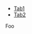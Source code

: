 <div class="tabGroup" id="tabgroup_{generated-group-id}">
    <ul role="tablist">
        <li role="presentation">
            <a href="#tabpanel_{generated-group-id}_id1_condition1" tabindex="0" role="tab" aria-controls="tabpanel_{generated-group-id}_id1_condition1" data-tab="id1" data-condition="condition1" aria-selected="true">Tab1</a>
        </li>
        <li role="presentation">
            <a href="#tabpanel_{generated-group-id}_id2" tabindex="-1" role="tab" aria-controls="tabpanel_{generated-group-id}_id2" data-tab="id2">Tab2</a>
        </li>
    </ul>
    <section id="#tabpanel_{generated-group-id}_id1_condition1" role="tabpanel" data-tab="Tab1"  data-condition="condition1">
        <p>Foo</p>
    </section>
    <section id="tabpanel_{generated-group-id}_id2" role="tabpanel" data-tab="id2" aria-hidden="true" hidden>
        <p>Bar</p>
    </section>
</div>
